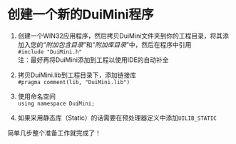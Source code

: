 # 创建一个新的DuiMini程序
1. 创建一个WIN32应用程序，然后拷贝DuiMini文件夹到你的工程目录，将其添加入您的“*附加包含目录*”和“*附加库目录*”中，然后在程序中引用  
`#include "DuiMini.h"`  
注：最好再将DuiMini添加到工程以使用IDE的自动补全

2. 拷贝DuiMini.lib到工程目录下，添加链接库  
`#pragma comment(lib, "DuiMini.lib")`  

3. 使用命名空间  
`using namespace DuiMini;`  

4. 如果采用静态库（Static）的话需要在预处理器定义中添加`UILIB_STATIC`

简单几步整个准备工作就完成了！
